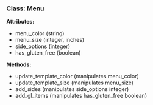 ### Class: Menu

**Attributes:**
- menu_color (string)
- menu_size (integer, inches)
- side_options (integer)
- has_gluten_free (boolean)


**Methods:**
 - update_template_color (manipulates menu_color)
 - update_template_size (manipulates menu_size)
 - add_sides (manipulates side_options integer)
 - add_gl_items (manipulates has_gluten_free boolean)
